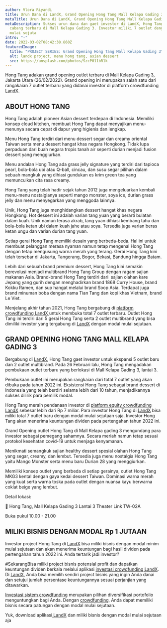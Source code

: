 ```yaml
---
author: Vlora Riyandi
title: Urun Dana di LandX, Grand Opening Hong Tang Mall Kelapa Gading 3
metaTitle: Urun Dana di LandX, Grand Opening Hong Tang Mall Kelapa Gading 3
metaDescription: Sukses urun dana dan gaet investor di LandX, Hong Tang buka
  cabang terbaru di Mall Kelapa Gading 3. Investor miliki 7 outlet dengan modal
  mulai sejuta
intro: "-"
date: 2022-03-02T08:42:38.860Z
featuredImage:
  title: "PROJECT SERIES: Grand Opening Hong Tang Mall Kelapa Gading 3"
  alt: landx project, menu hong tang, asian dessert
  src: https://unsplash.com/photos/SzcP011bR1k
---
```

Hong Tang adakan grand opening outlet terbaru di Mall Kelapa Gading 3, Jakarta Utara (26/02/2022). Grand opening ini merupakan salah satu dari rangakaian 7 outlet terbaru yang didanai investor di platform crowdfunding [LandX](https://landx.id/).

## ABOUT HONG TANG

Hong Tang adalah pioneer Asian dessert terdepan di Indonesia. Memiliki konsep cloud kitchen, membuat Hong Tang dapat menyajikan menu-menunya secara cepat di dapur yang higienis dan lengkap. 

Menu Hong Tang terdiri dari menu dessert segar dan creamy oriental Taiwan serta menu dessert hangat khas negara Hongkong. Tidak lupa perpaduan dari buah negara tropis tanah air seperti durian menjadi fusion dessert yang menggiurkan.

Menu andalan Hong Tang ada grass jelly signature yang terdiri dari tapioca pearl, bola-bola ubi atau Q-ball, cincau, dan susu segar pilihan dalam sebuah mangkuk yang dihiasi gundukan es krim green tea yang memunculkan cita rasa creamy. 

Hong Tang yang telah hadir sejak tahun 2012 juga mengeluarkan kembali menu-menu nostalgianya seperti mango monster, soya ice, durian grass jelly dan menu menyegarkan yang menggoda lainnya.

Unik, Hong Tang juga menghidangkan dessert hangat khas negara Hongkong. Hot dessert ini adalah varian tang yuan yang berarti bulatan dalam kuah. Unik namun terasa akrab, tang yuan dihiasi kembang tahu dan bola-bola ketan ubi dalam kuah jahe atau soya. Tersedia juga varian beras ketan ungu dan varian durian tang yuan.

Setiap gerai Hong Tang memiliki desain yang berbeda-beda. Hal ini untuk membuat pelanggan merasa nyaman namun tetap mengenal Hong Tang dengan tetap mengusung warna merah yang terang. Gerai Hong Tang kini telah tersebar di Jakarta, Tangerang, Bogor, Bekasi, Bandung hingga Batam.

Lebih dari sebuah brand premium dessert, Hong Tang kini semakin berevolusi menjadi multibrand Hong Tang Group dengan ragam sajian makanan Asia. Brand-brand Hong Tang terdiri dari  sajian olahan kare Jepang yang gurih dengan menghadirkan brand 1868 Curry House, brand Kokku Ramen, dan sup hangat melalui brand Soop Asia. Terdapat juga brand minuman boba dengan nama Tian Tang dan kopi khas Vietnam, brand Le Viet.

Menjelang akhir tahun 2021, Hong Tang bergabung di [platform crowdfunding LandX ](https://landx.id/)untuk membuka total 7 outlet terbaru. Outlet Hong Tang ini terdiri dari 5 gerai Hong Tang serta 2 outlet multibrand yang bisa dimiliki investor yang tergabung di [LandX](https://landx.id/) dengan modal mulai sejutaan.

## GRAND OPENING HONG TANG MALL KELAPA GADING 3

Bergabung di [LandX](https://landx.id/), Hong Tang gaet investor untuk ekspansi 5 outlet baru dan 2 outlet multibrand. Pada 26 Februari lalu, Hong Tang mengadakan pembukaan outlet terbaru yang berlokasi di Mall Kelapa Gading 3, lantai 3.

Pembukaan outlet ini merupakan rangkaian dari total 7 outlet yang akan dibuka pada tahun 2022 ini. Eksistensi Hong Tang sebagai brand dessert di Indonesia yang telah berdiri selama lebih dari 10 tahun, menjadikannya sukses dilirik para pemilik modal. 

Hong Tang meraih pendanaan investor di [platform equity crowdfunding LandX](https://landx.id/) sebesar lebih dari Rp 7 miliar. Para investor Hong Tang di [LandX](https://landx.id/) bisa miliki total 7 outlet baru dengan modal mulai sejutaan saja. Investor Hong Tang akan menerima keuntungan dividen pada pertengahan tahun 2022 ini.

Grand Opening outlet Hong Tang di Mall Kelapa gading 3 mengundang para investor sebagai pemegang sahamnya. Secara meriah namun tetap sesuai protokol kesehatan covid-19 untuk menjaga kenyamanan. 

Menikmati semangkuk sajian healthy dessert spesial olahan Hong Tang yang segar, creamy, dan lembut. Tersedia juga menu nostalgia Hong Tang yaitu Mango Monster serta menu baru Durian 28 yang menggiurkan.

Memiliki konsep outlet yang berbeda di setiap gerainya, outlet Hong Tang MKG3 kental dengan gaya kedai dessert Taiwan. Dominasi warna merah yang kuat serta warna toska pada outlet dengan nuansa kayu berwarna coklat beige yang lembut.

Detail lokasi:

📍 Hong Tang, Mall Kelapa Gading 3 Lantai 3 Theater Link TW-02A

Buka pukul 10.00 - 21.00

## MILIKI BISNIS DENGAN MODAL Rp 1 JUTAAN

Investor project Hong Tang di [LandX](https://landx.id/) bisa miliki bisnis dengan modal minim mulai sejutaan dan akan menerima keuntungan bagi hasil dividen pada pertengahan tahun 2022 ini. Anda tertarik jadi investor?

\#SekarangBisa miliki project bisnis potensial profit dan dapatkan keuntungan dividen berkala melalui aplikasi [investasi crowdfunding LandX](https://landx.id/). Di [LandX](https://landx.id/), Anda bisa memilih sendiri project bisnis yang ingin Anda danai dan setujui jumlah persentase keuntungannya sesuai perjanjian yang ditawarkan.

[Investasi sistem crowdfunding](https://landx.id/) merupakan pilihan diversifikasi portofolio menguntungkan bagi Anda. Dengan [crowdfunding](https://landx.id/), Anda dapat memiliki bisnis secara patungan dengan modal mulai sejutaan.

Yuk, download aplikasi[ LandX](https://landx.id/) dan miliki bisnis dengan modal mulai sejutaan aja



<!--EndFragment-->